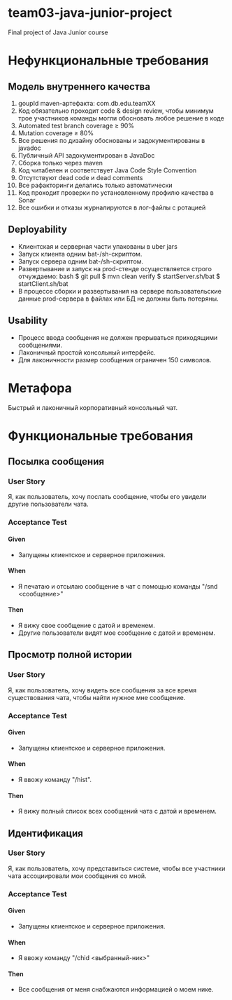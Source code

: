 # team03-java-junior-project
Final project of Java Junior course

# Нефункциональные требования

## Модель внутреннего качества
1. goupId maven-артефакта: com.db.edu.teamXX
2. Код обязательно проходит code & design review, чтобы минимум трое участников команды могли обосновать любое решение в коде
3. Automated test branch coverage ≥ 90%
4. Mutation coverage ≥ 80%
5. Все решения по дизайну обоснованы и задокументированы в javadoc
6. Публичный API задокументирован в JavaDoc
7. Cборка только через maven
8. Код читабелен и соответствует Java Code Style Convention
9. Отсутствуют dead code и dead comments
10. Все рафакторинги делались только автоматически
11. Код проходит проверки по установленному профилю качества в Sonar
12. Все ошибки и отказы журналируются в лог-файлы с ротацией

## Deployability
- Клиентская и серверная части упакованы в uber jars
- Запуск клиента одним bat-/sh-скриптом.
- Запуск сервера одним bat-/sh-скриптом.
- Развертывание и запуск на prod-стенде осуществляется строго отчуждаемо:
bash
$ git pull
$ mvn clean verify
$ startServer.sh/bat
$ startClient.sh/bat
- В процессе сборки и развертывания на сервере пользовательские данные prod-сервера в файлах или БД не должны быть потеряны.

## Usability
- Процесс ввода сообщения не должен прерываться приходящими сообщениями.
- Лаконичный простой консольный интерфейс.
- Для лаконичности размер сообщения ограничен 150 символов. 
# Метафора
Быстрый и лаконичный корпоративный консольный чат.

# Функциональные требования

## Посылка сообщения
### User Story
Я, как пользователь, хочу послать сообщение, чтобы его увидели другие пользователи чата.
### Acceptance Test
#### Given
- Запущены клиентское и серверное приложения.
#### When
- Я печатаю и отсылаю сообщение в чат с помощью команды "/snd <сообщение>"
#### Then
- Я вижу свое сообщение с датой и временем.
- Другие пользователи видят мое сообщение с датой и временем.

## Просмотр полной истории
### User Story
Я, как пользователь, хочу видеть все сообщения за все время существования чата, чтобы найти нужное мне сообщение.
### Acceptance Test
#### Given
- Запущены клиентское и серверное приложения.
#### When
- Я ввожу команду "/hist".
#### Then
- Я вижу полный список всех сообщений чата с датой и временем.

## Идентификация 
### User Story 
Я, как пользователь, хочу представиться системе, чтобы все участники чата ассоциировали мои сообщения со мной. 

### Acceptance Test 
#### Given 
- Запущены клиентское и серверное приложения. 
#### When
- Я ввожу команду "/chid <выбранный-ник>" 
#### Then
- Все сообщения от меня снабжаются информацией о моем нике. 
